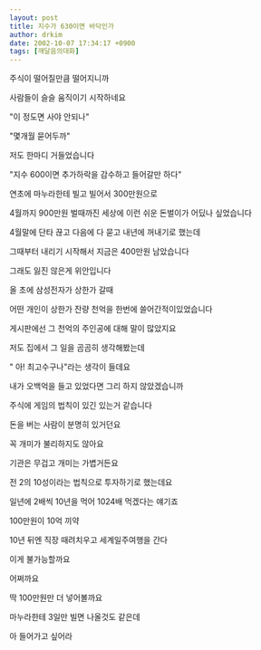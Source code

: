 ```yaml
---
layout: post
title: 지수가 630이면 바닥인가
author: drkim
date: 2002-10-07 17:34:17 +0900
tags: [깨달음의대화]
---
```

주식이 떨어질만큼 떨어지니까
  
사람들이 슬슬 움직이기 시작하네요
  
"이 정도면 사야 안되나"
  
"몇개월 묻어두까"
  
저도 한마디 거들었습니다
  
"지수 600이면 추가하락을 감수하고 들어갈만 하다"
  

  
연초에 마누라한테 빌고 빌어서 300만원으로
  
4월까지 900만원 벌때까진 세상에 이런 쉬운 돈벌이가 어딨나 싶었습니다
  
4월말에 단타 끊고 다음에 다 묻고 내년에 꺼내기로 했는데
  
그때부터 내리기 시작해서 지금은 400만원 남았습니다
  
그래도 잃진 않은게 위안입니다
  

  
올 초에 삼성전자가 상한가 갈때
  
어떤 개인이 상한가 잔량 천억을 한번에 쓸어간적이있었습니다
  
게시판에선 그 천억의 주인공에 대해 말이 많았지요
  
저도 집에서 그 일을 곰곰히 생각해봤는데
  
" 아! 최고수구나"라는 생각이 들데요
  
내가 오백억을 들고 있었다면 그리 하지 않았겠습니까
  

  
주식에 게임의 법칙이 있긴 있는거 같습니다
  
돈을 버는 사람이 분명히 있거던요
  
꼭 개미가 불리하지도 않아요
  
기관은 무겁고 개미는 가볍거든요
  
전 2의 10성이라는 법칙으로 투자하기로 했는데요
  
일년에 2배씩 10년을 먹어 1024배 먹겠다는 얘기죠
  
100만원이 10억 끼약
  
10년 뒤엔 직장 때려치우고 세계일주여행을 간다
  
이게 불가능할까요
  

  
어쩌까요
  
딱 100만원만 더 넣어볼까요
  
마누라한테 3일만 빌면 나올것도 같은데
  
아 들어가고 싶어라